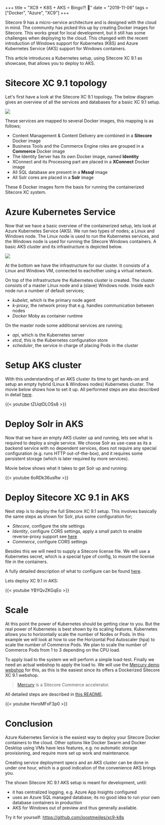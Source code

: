 +++
title = "XC9 + K8S + AKS = Bingo?! 🌟"
date = "2019-11-06"
tags = ["Docker", "Azure", "XC9"]
+++

Sitecore 9 has a micro-service architecture and is designed with the cloud in mind. The community has picked this up by creating Docker images for Sitecore. This works great for local development, but it still has some challenges when deploying to the cloud. This changed with the recent introduction of Windows support for Kubernetes (K8S) and Azure Kubernetes Service (AKS) support for Windows containers. 

<!--more-->
This article introduces a Kubernetes setup, using Sitecore XC 9.1 as showcase, that allows you to deploy to AKS.

# Sitecore XC 9.1 topology
Let's first have a look at the Sitecore XC 9.1 topology. 
The below diagram gives an overview of all the services and databases for a basic XC 9.1 setup.

![](/sitecore_xc91_topology.png)

These services are mapped to several Docker images, this mapping is as follows;

- Content Management & Content Delivery are combined in a **Sitecore** Docker image
- Business Tools and the Commerce Engine roles are grouped in a **Commerce** Docker image
- The Identity Server has its own Docker image, named **Identity**
- XConnect and its Processing part are placed in a **XConnect** Docker image
- All SQL database are present in a **Mssql** image
- All Solr cores are placed in a **Solr** image

These 6 Docker images form the basis for running the containerized Sitecore XC system.

# Azure Kubernetes Service
Now that we have a basic overview of the containerized setup, lets look at Azure Kubernetes Service (AKS).
We run two types of nodes; a Linux and Windows node. The Linux node is used to run the Kubernetes services, and the Windows node is used for running the Sitecore Windows containers.
A basic AKS cluster and its infrastructure is depicted below.

![](/docker_deployment_variants.png)

At the bottom we have the infrastructure for our cluster. It consists of a Linux and Windows VM, connected to eachother using a virtual network.

On top of the infrastructure the Kubernetes cluster is created.
The cluster consists of a master Linux node and a (slave) Windows node. Inside each node run a number of default services;

- *kubelet*, which is the primary node agent
- *k-proxy*, the network proxy that e.g. handles communication between nodes
- *Docker* Moby as container runtime

On the master node some additional services are running;

- *api*, which is the Kubernetes server
- *etcd*, this is the Kubernetes configuration store
- *scheduler*, the service in charge of placing Pods in the cluster

# Setup AKS cluster
With this understanding of an AKS cluster its time to get hands-on and setup an empty hybrid (Linux & Windows nodes) Kubernetes cluster. 
The movie below shows how to set it up. All performed steps are also described in detail [here](https://github.com/joostmeijles/xc9-k8s/blob/master/k8s/README.md).

{{< youtube tZUqtDLOSs8 >}}

# Deploy Solr in AKS
Now that we have an empty AKS cluster up and running, lets see what is required to deploy a single service.
We choose Solr as use-case as its a backend service with no dependent services, does not require any special configuration (e.g. runs HTTP out-of-the-box), and it requires some persistent storage (which is later required by more services).

Movie below shows what it takes to get Solr up and running:

{{< youtube 6oRDk36usRw >}}

# Deploy Sitecore XC 9.1 in AKS
Next step is to deploy the full Sitecore XC 9.1 setup. This involves basically the same steps as shown for Solr, plus some configuration for;

- *Sitecore*, configure the site settings
- *Identity*, configure CORS settings, apply a small patch to enable reverse-proxy support see [here](https://github.com/joostmeijles/Sitecore.Identity.ProxySupport)
- *Commerce*, configure CORS settings

Besides this we will need to supply a Sitecore license file. We will use a Kubernetes secret, which is a special type of config, to mount the license file in the containers.

A fully detailed description of what to configure can be found [here](https://github.com/joostmeijles/xc9-k8s/blob/master/xc9/README.md).

Lets deploy XC 9.1 in AKS:

{{< youtube YBYQvZKGqEo >}}

# Scale
At this point the power of Kubernetes should be getting clear to you.
But the real power of Kubernetes is best shown by its scaling features. Kubernetes allows you to horizontally scale the number of Nodes or Pods.
In this example we will look at how to use the Horizontal Pod Autoscaler (hpa) to scale the number of Commerce Pods.
We plan to scale the number of Commerce Pods from 1 to 3 depending on the CPU load.

To apply load to the system we will perform a simple load-test. Finally we need an actual webshop to apply the load to.
We will use the [Mercury demo webshop](https://github.com/avivasolutionsnl/mercury-demo) for this, as this is the easiest since its offers a Dockerized Sitecore XC 9.1 webshop.

> [Mercury](https://mercury-ecommerce.com/) is a Sitecore Commerce accelerator.

All detailed steps are described in [this README](https://github.com/joostmeijles/xc9-k8s/blob/master/scale/README.md).

{{< youtube HxroMFxF3p0 >}}

# Conclusion
Azure Kubernetes Service is the easiest way to deploy your Sitecore Docker containers to the cloud. 
Other options like Docker Swarm and Docker Desktop using VMs have less features, e.g. no automatic storage provisioning, and require more set up work and maintenance.

Creating service deployment specs and an AKS cluster can be done in under one hour, which is a good indication of the convenience AKS brings you.

The shown Sitecore XC 9.1 AKS setup is meant for development, until:

- it has centralized logging, e.g. Azure App Insights configured
- uses an Azure SQL managed database; its no good idea to run your own database containers in production
- AKS for Windows out of preview and thus generally available.

Try it for yourself: https://github.com/joostmeijles/xc9-k8s

